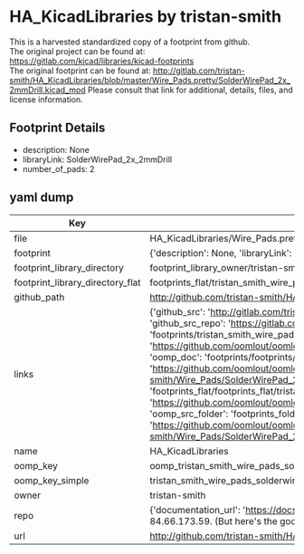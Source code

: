 # HA_KicadLibraries by tristan-smith  
This is a harvested standardized copy of a footprint from github.  
The original project can be found at:  
https://gitlab.com/kicad/libraries/kicad-footprints  
The original footprint can be found at:
http://gitlab.com/tristan-smith/HA_KicadLibraries/blob/master/Wire_Pads.pretty/SolderWirePad_2x_2mmDrill.kicad_mod
Please consult that link for additional, details, files, and license information.  
## Footprint Details
* description: None  
* libraryLink: SolderWirePad_2x_2mmDrill  
* number_of_pads: 2  
## yaml dump  
| Key | Value |  
| --- | --- |  
| file | HA_KicadLibraries/Wire_Pads.pretty/SolderWirePad_2x_2mmDrill.kicad_mod |  
| footprint | {'description': None, 'libraryLink': 'SolderWirePad_2x_2mmDrill', 'number_of_pads': 2} |  
| footprint_library_directory | footprint_library_owner/tristan-smith_HA_KicadLibraries |  
| footprint_library_directory_flat | footprints_flat/tristan_smith_wire_pads_solderwirepad_2x_2mmdrill/working |  
| github_path | http://github.com/tristan-smith/HA_KicadLibraries/blob/master/Wire_Pads.pretty/SolderWirePad_2x_2mmDrill.kicad_mod |  
| links | {'github_src': 'http://gitlab.com/tristan-smith/HA_KicadLibraries/blob/master/Wire_Pads.pretty/SolderWirePad_2x_2mmDrill.kicad_mod', 'github_src_repo': 'https://gitlab.com/kicad/libraries/kicad-footprints', 'oomp_bot': 'footprints/tristan_smith_wire_pads_solderwirepad_2x_2mmdrill/working', 'oomp_bot_github': 'https://github.com/oomlout/oomlout_oomp_footprint_bot/tree/main/footprints/tristan_smith_wire_pads_solderwirepad_2x_2mmdrill/working', 'oomp_doc': 'footprints/footprints/tristan-smith/Wire_Pads/SolderWirePad_2x_2mmDrill/working/', 'oomp_doc_github': 'https://github.com/oomlout/oomlout_oomp_footprint_doc/tree/main/footprints/footprints/tristan-smith/Wire_Pads/SolderWirePad_2x_2mmDrill/working', 'oomp_src_flat': 'footprints_flat/footprints_flat/tristan_smith_wire_pads_solderwirepad_2x_2mmdrill/working', 'oomp_src_flat_github': 'https://github.com/oomlout/oomlout_oomp_footprint_src/tree/main/footprints_flat/tristan_smith_wire_pads_solderwirepad_2x_2mmdrill/working', 'oomp_src_folder': 'footprints_folder/footprints_folder/tristan-smith/Wire_Pads/SolderWirePad_2x_2mmDrill/working', 'oomp_src_folder_github': 'https://github.com/oomlout/oomlout_oomp_footprint_src/tree/main/footprints_folder/tristan-smith/Wire_Pads/SolderWirePad_2x_2mmDrill/working'} |  
| name | HA_KicadLibraries |  
| oomp_key | oomp_tristan_smith_wire_pads_solderwirepad_2x_2mmdrill |  
| oomp_key_simple | tristan_smith_wire_pads_solderwirepad_2x_2mmdrill |  
| owner | tristan-smith |  
| repo | {'documentation_url': 'https://docs.github.com/rest/overview/resources-in-the-rest-api#rate-limiting', 'message': "API rate limit exceeded for 84.66.173.59. (But here's the good news: Authenticated requests get a higher rate limit. Check out the documentation for more details.)"} |  
| url | http://github.com/tristan-smith/HA_KicadLibraries |  

